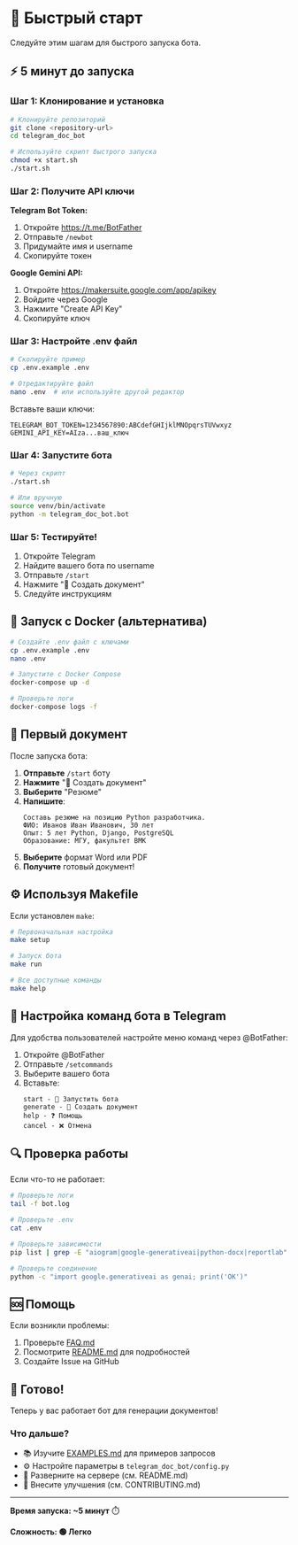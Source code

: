 # 🚀 Быстрый старт

Следуйте этим шагам для быстрого запуска бота.

## ⚡ 5 минут до запуска

### Шаг 1: Клонирование и установка

```bash
# Клонируйте репозиторий
git clone <repository-url>
cd telegram_doc_bot

# Используйте скрипт быстрого запуска
chmod +x start.sh
./start.sh
```

### Шаг 2: Получите API ключи

**Telegram Bot Token:**
1. Откройте https://t.me/BotFather
2. Отправьте `/newbot`
3. Придумайте имя и username
4. Скопируйте токен

**Google Gemini API:**
1. Откройте https://makersuite.google.com/app/apikey
2. Войдите через Google
3. Нажмите "Create API Key"
4. Скопируйте ключ

### Шаг 3: Настройте .env файл

```bash
# Скопируйте пример
cp .env.example .env

# Отредактируйте файл
nano .env  # или используйте другой редактор
```

Вставьте ваши ключи:
```env
TELEGRAM_BOT_TOKEN=1234567890:ABCdefGHIjklMNOpqrsTUVwxyz
GEMINI_API_KEY=AIza...ваш_ключ
```

### Шаг 4: Запустите бота

```bash
# Через скрипт
./start.sh

# Или вручную
source venv/bin/activate
python -m telegram_doc_bot.bot
```

### Шаг 5: Тестируйте!

1. Откройте Telegram
2. Найдите вашего бота по username
3. Отправьте `/start`
4. Нажмите "📝 Создать документ"
5. Следуйте инструкциям

## 🐳 Запуск с Docker (альтернатива)

```bash
# Создайте .env файл с ключами
cp .env.example .env
nano .env

# Запустите с Docker Compose
docker-compose up -d

# Проверьте логи
docker-compose logs -f
```

## 🎯 Первый документ

После запуска бота:

1. **Отправьте** `/start` боту
2. **Нажмите** "📝 Создать документ"
3. **Выберите** "Резюме"
4. **Напишите**:
   ```
   Составь резюме на позицию Python разработчика.
   ФИО: Иванов Иван Иванович, 30 лет
   Опыт: 5 лет Python, Django, PostgreSQL
   Образование: МГУ, факультет ВМК
   ```
5. **Выберите** формат Word или PDF
6. **Получите** готовый документ!

## ⚙️ Используя Makefile

Если установлен `make`:

```bash
# Первоначальная настройка
make setup

# Запуск бота
make run

# Все доступные команды
make help
```

## 📱 Настройка команд бота в Telegram

Для удобства пользователей настройте меню команд через @BotFather:

1. Откройте @BotFather
2. Отправьте `/setcommands`
3. Выберите вашего бота
4. Вставьте:
   ```
   start - 🚀 Запустить бота
   generate - 📝 Создать документ
   help - ❓ Помощь
   cancel - ❌ Отмена
   ```

## 🔍 Проверка работы

Если что-то не работает:

```bash
# Проверьте логи
tail -f bot.log

# Проверьте .env
cat .env

# Проверьте зависимости
pip list | grep -E "aiogram|google-generativeai|python-docx|reportlab"

# Проверьте соединение
python -c "import google.generativeai as genai; print('OK')"
```

## 🆘 Помощь

Если возникли проблемы:

1. Проверьте [FAQ.md](FAQ.md)
2. Посмотрите [README.md](README.md) для подробностей
3. Создайте Issue на GitHub

## 🎉 Готово!

Теперь у вас работает бот для генерации документов!

### Что дальше?

- 📚 Изучите [EXAMPLES.md](EXAMPLES.md) для примеров запросов
- ⚙️ Настройте параметры в `telegram_doc_bot/config.py`
- 🚀 Разверните на сервере (см. README.md)
- 🤝 Внесите улучшения (см. CONTRIBUTING.md)

---

**Время запуска: ~5 минут** ⏱️

**Сложность: 🟢 Легко**

